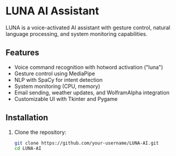 # LUNA AI Assistant

LUNA is a voice-activated AI assistant with gesture control, natural language processing, and system monitoring capabilities.

## Features
- Voice command recognition with hotword activation ("luna")
- Gesture control using MediaPipe
- NLP with SpaCy for intent detection
- System monitoring (CPU, memory)
- Email sending, weather updates, and WolframAlpha integration
- Customizable UI with Tkinter and Pygame

## Installation
1. Clone the repository:
   ```bash
   git clone https://github.com/your-username/LUNA-AI.git
   cd LUNA-AI
